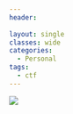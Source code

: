 ```yaml
---
header:
  
layout: single
classes: wide
categories:
  - Personal
tags:
  - ctf
---
```


<img src="https://scontent-iad3-1.xx.fbcdn.net/v/t1.0-9/70591111_1361868187314856_9015542413397065728_n.jpg?_nc_cat=111&_nc_oc=AQnIaVRyaa8_kamuC11TqZT6WqfM68l4-9LRKkfOmxTWU3MMA7859mM6Ca86a5Z2oxA&_nc_ht=scontent-iad3-1.xx&oh=685a9682384f2e3bb216c71cd1947864&oe=5E36572E">

<div class='embedsocial-album' data-ref="4246b280459a981a9abb9d030c9a25b24a2c2fa5"></div><script>(function(d, s, id){var js; if (d.getElementById(id)) {return;} js = d.createElement(s); js.id = id; js.src = "https://embedsocial.com/embedscript/ei.js"; d.getElementsByTagName("head")[0].appendChild(js);}(document, "script", "EmbedSocialScript"));</script>
